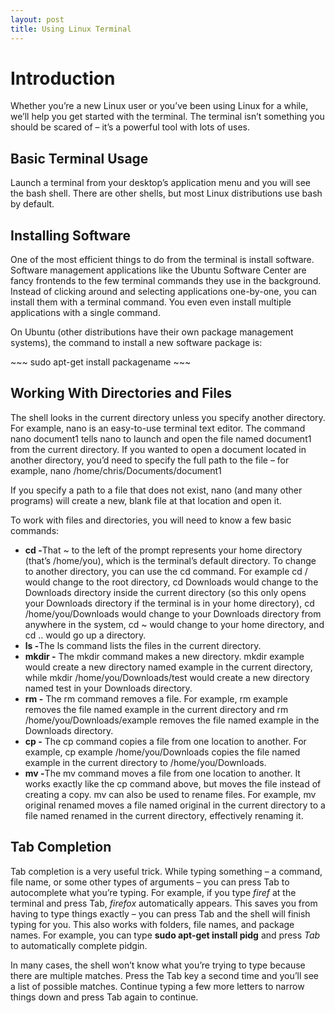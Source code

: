 ```yaml
---
layout: post
title: Using Linux Terminal
---
```

<h1>Introduction</h1>
<p>Whether you’re a new Linux user or you’ve been using Linux for a while, we’ll help you get started with the terminal. The terminal isn’t something you should be scared of – it’s a powerful tool with lots of uses.</p>

<h2>Basic Terminal Usage</h2>
<p>Launch a terminal from your desktop’s application menu and you will see the bash shell. There are other shells, but most Linux distributions use bash by default.</p>

<h2>Installing Software</h2>
<p>One of the most efficient things to do from the terminal is install software. Software management applications like the Ubuntu Software Center are fancy frontends to the few terminal commands they use in the background. Instead of clicking around and selecting applications one-by-one, you can install them with a terminal command. You even even install multiple applications with a single command.</p>
<p>On Ubuntu (other distributions have their own package management systems), the command to install a new software package is:</p>
~~~
sudo apt-get install packagename
~~~

<h2>Working With Directories and Files</h2>
<p>The shell looks in the current directory unless you specify another directory. For example, nano is an easy-to-use terminal text editor. The command nano document1 tells nano to launch and open the file named document1 from the current directory. If you wanted to open a document located in another directory, you’d need to specify the full path to the file – for example, nano /home/chris/Documents/document1 </p>
<p>If you specify a path to a file that does not exist, nano (and many other programs) will create a new, blank file at that location and open it.</p>
<p>To work with files and directories, you will need to know a few basic commands:</p>
<ul>
  <li><strong>cd -</strong>That ~ to the left of the prompt represents your home directory (that’s /home/you), which is the terminal’s default directory. To change to another directory, you can use the cd command. For example cd / would change to the root directory, cd Downloads would change to the Downloads directory inside the current directory (so this only opens your Downloads directory if the terminal is in your home directory), cd /home/you/Downloads would change to your Downloads directory from anywhere in the system, cd ~ would change to your home directory, and cd .. would go up a directory.
  </li>
  <li><strong>ls -</strong>The ls command lists the files in the current directory.</li>
  <li><strong>mkdir -</strong> The mkdir command makes a new directory. mkdir example would create a new directory named example in the current directory, while mkdir /home/you/Downloads/test would create a new directory named test in your Downloads directory.</li>
  <li><strong>rm -</strong> The rm command removes a file. For example, rm example removes the file named example in the current directory and rm /home/you/Downloads/example removes the file named example in the Downloads directory.</li>
  <li><strong>cp -</strong> The cp command copies a file from one location to another. For example, cp example /home/you/Downloads copies the file named example in the current directory to /home/you/Downloads.</li>
  <li><strong>mv -</strong>The mv command moves a file from one location to another. It works exactly like the cp command above, but moves the file instead of creating a copy. mv can also be used to rename files. For example, mv original renamed moves a file named original in the current directory to a file named renamed in the current directory, effectively renaming it.</li>
</ul>

<h2>Tab Completion</h2>
<p>Tab completion is a very useful trick. While typing something – a command, file name, or some other types of arguments – you can press Tab to autocomplete what you’re typing. For example, if you type <em>firef</em> at the terminal and press Tab, <em>firefox</em> automatically appears. This saves you from having to type things exactly – you can press Tab and the shell will finish typing for you. This also works with folders, file names, and package names. For example, you can type <strong>sudo apt-get install pidg</strong> and press <em>Tab</em> to automatically complete pidgin.</p>
<p>In many cases, the shell won’t know what you’re trying to type because there are multiple matches. Press the Tab key a second time and you’ll see a list of possible matches. Continue typing a few more letters to narrow things down and press Tab again to continue.</p>
